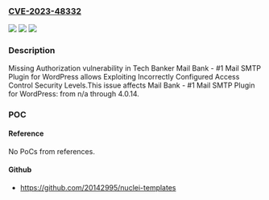 ### [CVE-2023-48332](https://cve.mitre.org/cgi-bin/cvename.cgi?name=CVE-2023-48332)
![](https://img.shields.io/static/v1?label=Product&message=Mail%20Bank%20-%20%231%20Mail%20SMTP%20Plugin%20for%20WordPress&color=blue)
![](https://img.shields.io/static/v1?label=Version&message=n%2Fa%3C%3D%204.0.14%20&color=brighgreen)
![](https://img.shields.io/static/v1?label=Vulnerability&message=CWE-862%20Missing%20Authorization&color=brighgreen)

### Description

Missing Authorization vulnerability in Tech Banker Mail Bank - #1 Mail SMTP Plugin for WordPress allows Exploiting Incorrectly Configured Access Control Security Levels.This issue affects Mail Bank - #1 Mail SMTP Plugin for WordPress: from n/a through 4.0.14.

### POC

#### Reference
No PoCs from references.

#### Github
- https://github.com/20142995/nuclei-templates

